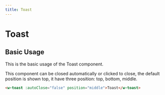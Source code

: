 ```yaml
---
title: Toast
---
```


# Toast
## Basic Usage
This is the basic usage of the Toast component.

<ClientOnly>
  <Toast></Toast>
</ClientOnly>




This component can be closed automatically or clicked to close, the default position is shown top, it have three position: top, bottom, middle.

``` html
<w-toast :autoClose="false" position="middle">Toast</w-toast>
```